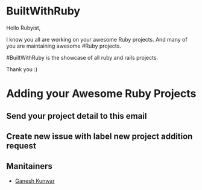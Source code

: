 # BuiltWithRuby

Hello Rubyist,

I know you all are working on your awesome Ruby projects. And many of you are maintaining awesome #Ruby projects.

#BuiltWithRuby is the showcase of all ruby and rails projects. 

Thank you :)

# Adding your Awesome Ruby Projects
## Send your project detail to this email
## Create new issue with label new project addition request

## Manitainers
- [Ganesh Kunwar](https://github.com/gkunwar)
